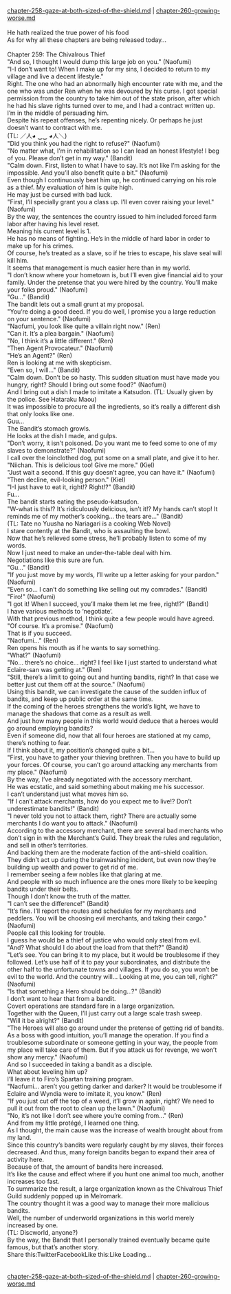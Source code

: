 [chapter-258-gaze-at-both-sized-of-the-shield.md](./chapter-258-gaze-at-both-sized-of-the-shield.md) | [chapter-260-growing-worse.md](./chapter-260-growing-worse.md) <br/>
<br/>
He hath realized the true power of his food<br/>
As for why all these chapters are being released today…<br/>
<br/>
Chapter 259: The Chivalrous Thief<br/>
"And so, I thought I would dump this large job on you." (Naofumi)<br/>
"I-I don’t want to! When I make up for my sins, I decided to return to my village and live a decent lifestyle."<br/>
Right. The one who had an abnormally high encounter rate with me, and the one who was under Ren when he was devoured by his curse. I got special permission from the country to take him out of the state prison, after which he had his slave rights turned over to me, and I had a contract written up.<br/>
I’m in the middle of persuading him.<br/>
Despite his repeat offenses, he’s repenting nicely. Or perhaps he just doesn’t want to contract with me.<br/>
(TL: ／人◕ ‿‿ ◕人＼)<br/>
"Did you think you had the right to refuse?" (Naofumi)<br/>
"No matter what, I’m in rehabilitation so I can lead an honest lifestyle! I beg of you. Please don’t get in my way." (Bandit)<br/>
"Calm down. First, listen to what I have to say. It’s not like I’m asking for the impossible. And you’ll also benefit quite a bit." (Naofumi)<br/>
Even though I continuously beat him up, he continued carrying on his role as a thief. My evaluation of him is quite high.<br/>
He may just be cursed with bad luck.<br/>
"First, I’ll specially grant you a class up. I’ll even cover raising your level." (Naofumi)<br/>
By the way, the sentences the country issued to him included forced farm labor after having his level reset.<br/>
Meaning his current level is 1.<br/>
He has no means of fighting. He’s in the middle of hard labor in order to make up for his crimes.<br/>
Of course, he’s treated as a slave, so if he tries to escape, his slave seal will kill him.<br/>
It seems that management is much easier here than in my world.<br/>
"I don’t know where your hometown is, but I’ll even give financial aid to your family. Under the pretense that you were hired by the country. You’ll make your folks proud." (Naofumi)<br/>
"Gu…" (Bandit)<br/>
The bandit lets out a small grunt at my proposal.<br/>
"You’re doing a good deed. If you do well, I promise you a large reduction on your sentence." (Naofumi)<br/>
"Naofumi, you look like quite a villain right now." (Ren)<br/>
"Can it. It’s a plea bargain." (Naofumi)<br/>
"No, I think it’s a little different." (Ren)<br/>
"Then Agent Provocateur." (Naofumi)<br/>
"He’s an Agent?" (Ren)<br/>
Ren is looking at me with skepticism.<br/>
"Even so, I will…" (Bandit)<br/>
"Calm down. Don’t be so hasty. This sudden situation must have made you hungry, right? Should I bring out some food?" (Naofumi)<br/>
And I bring out a dish I made to imitate a Katsudon. (TL: Usually given by the police. See Hataraku Maou)<br/>
It was impossible to procure all the ingredients, so it’s really a different dish that only looks like one.<br/>
Guu…<br/>
The Bandit’s stomach growls.<br/>
He looks at the dish I made, and gulps.<br/>
"Don’t worry, it isn’t poisoned. Do you want me to feed some to one of my slaves to demonstrate?" (Naofumi)<br/>
I call over the loinclothed dog, put some on a small plate, and give it to her.<br/>
"Niichan. This is delicious too! Give me more." (Kiel)<br/>
"Just wait a second. If this guy doesn’t agree, you can have it." (Naofumi)<br/>
"Then decline, evil-looking person." (Kiel)<br/>
"I-I just have to eat it, right!? Right!?" (Bandit)<br/>
Fu…<br/>
The bandit starts eating the pseudo-katsudon.<br/>
"W-what is this!? It’s ridiculously delicious, isn’t it!? My hands can’t stop! It reminds me of my mother’s cooking… the tears are…" (Bandit)<br/>
(TL: Tate no Yuusha no Nariagari is a cooking Web Novel)<br/>
I stare contently at the Bandit, who is assaulting the bowl.<br/>
Now that he’s relieved some stress, he’ll probably listen to some of my words.<br/>
Now I just need to make an under-the-table deal with him.<br/>
Negotiations like this sure are fun.<br/>
"Gu…" (Bandit)<br/>
"If you just move by my words, I’ll write up a letter asking for your pardon." (Naofumi)<br/>
"Even so… I can’t do something like selling out my comrades." (Bandit)<br/>
"Firo!" (Naofumi)<br/>
"I got it! When I succeed, you’ll make them let me free, right!?" (Bandit)<br/>
I have various methods to ‘negotiate’.<br/>
With that previous method, I think quite a few people would have agreed.<br/>
"Of course. It’s a promise." (Naofumi)<br/>
That is if you succeed.<br/>
"Naofumi…" (Ren)<br/>
Ren opens his mouth as if he wants to say something.<br/>
"What?" (Naofumi)<br/>
"No… there’s no choice… right? I feel like I just started to understand what Eclaire-san was getting at." (Ren)<br/>
"Still, there’s a limit to going out and hunting bandits, right? In that case we better just cut them off at the source." (Naofumi)<br/>
Using this bandit, we can investigate the cause of the sudden influx of bandits, and keep up public order at the same time.<br/>
If the coming of the heroes strengthens the world’s light, we have to manage the shadows that come as a result as well.<br/>
And just how many people in this world would deduce that a heroes would go around employing bandits?<br/>
Even if someone did, now that all four heroes are stationed at my camp, there’s nothing to fear.<br/>
If I think about it, my position’s changed quite a bit…<br/>
"First, you have to gather your thieving brethren. Then you have to build up your forces. Of course, you can’t go around attacking any merchants from my place." (Naofumi)<br/>
By the way, I’ve already negotiated with the accessory merchant.<br/>
He was ecstatic, and said something about making me his successor.<br/>
I can’t understand just what moves him so.<br/>
"If I can’t attack merchants, how do you expect me to live!? Don’t underestimate bandits!" (Bandit)<br/>
"I never told you not to attack them, right? There are actually some merchants I do want you to attack." (Naofumi)<br/>
According to the accessory merchant, there are several bad merchants who don’t sign in with the Merchant’s Guild. They break the rules and regulation, and sell in other’s territories.<br/>
And backing them are the moderate faction of the anti-shield coalition.<br/>
They didn’t act up during the brainwashing incident, but even now they’re building up wealth and power to get rid of me.<br/>
I remember seeing a few nobles like that glaring at me.<br/>
And people with so much influence are the ones more likely to be keeping bandits under their belts.<br/>
Though I don’t know the truth of the matter.<br/>
"I can’t see the difference!" (Bandit)<br/>
"It’s fine. I’ll report the routes and schedules for my merchants and peddlers. You will be choosing evil merchants, and taking their cargo." (Naofumi)<br/>
People call this looking for trouble.<br/>
I guess he would be a thief of justice who would only steal from evil.<br/>
"And? What should I do about the load from that theft?" (Bandit)<br/>
"Let’s see. You can bring it to my place, but it would be troublesome if they followed. Let’s use half of it to pay your subordinates, and distribute the other half to the unfortunate towns and villages. If you do so, you won’t be evil to the world. And the country will… Looking at me, you can tell, right?" (Naofumi)<br/>
"Is that something a Hero should be doing…?" (Bandit)<br/>
I don’t want to hear that from a bandit.<br/>
Covert operations are standard fare in a large organization.<br/>
Together with the Queen, I’ll just carry out a large scale trash sweep.<br/>
"Will it be alright?" (Bandit)<br/>
"The Heroes will also go around under the pretense of getting rid of bandits. As a boss with good intuition, you’ll manage the operation. If you find a troublesome subordinate or someone getting in your way, the people from my place will take care of them. But if you attack us for revenge, we won’t show any mercy." (Naofumi)<br/>
And so I succeeded in taking a bandit as a disciple.<br/>
What about leveling him up?<br/>
I’ll leave it to Firo’s Spartan training program.<br/>
"Naofumi… aren’t you getting darker and darker? It would be troublesome if Eclaire and Wyndia were to imitate it, you know." (Ren)<br/>
"If you just cut off the top of a weed, it’ll grow in again, right? We need to pull it out from the root to clean up the lawn." (Naofumi)<br/>
"No, it’s not like I don’t see where you’re coming from…" (Ren)<br/>
And from my little protégé, I learned one thing.<br/>
As I thought, the main cause was the increase of wealth brought about from my land.<br/>
Since this country’s bandits were regularly caught by my slaves, their forces decreased. And thus, many foreign bandits began to expand their area of activity here.<br/>
Because of that, the amount of bandits here increased.<br/>
It’s like the cause and effect where if you hunt one animal too much, another increases too fast.<br/>
To summarize the result, a large organization known as the Chivalrous Thief Guild suddenly popped up in Melromark.<br/>
The country thought it was a good way to manage their more malicious bandits.<br/>
Well, the number of underworld organizations in this world merely increased by one.<br/>
(TL: Discworld, anyone?)<br/>
By the way, the Bandit that I personally trained eventually became quite famous, but that’s another story.<br/>
Share this:TwitterFacebookLike this:Like Loading... <br/>
<br/>
<br/>
[chapter-258-gaze-at-both-sized-of-the-shield.md](./chapter-258-gaze-at-both-sized-of-the-shield.md) | [chapter-260-growing-worse.md](./chapter-260-growing-worse.md) <br/>

